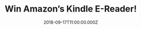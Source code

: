 ---
campaign-uuid: "c-7f34273f-7b74-4c71-9b11-cb2c7f1edea9"
type: "Competition"
category: "Technology"
date: "2018-09-17T11:00:00.000Z"
end-date: "2018-10-17T23:59:00.000Z"
disable-form: false
is_promoted: false
has_entry_page: true
title: "Win Amazon’s Kindle E-Reader!"
competition-description: "<p>We have in our hands the book lovers new best friend.\
  \ Yes, you have heard it right. We are giving away the brand new Amazon’s Kindle\
  \ E-Reader to one of our lucky NME AAA members to win.</p>\n<p>If you want to indulge\
  \ yourself into your favourite read… click below for a chance to win!</p>\n"
hero-header: "Win Amazon’s Kindle E-Reader!"
terms-confirmation: "N/A"
banner-img: "https://assets.expresslyapp.com/asset-ce9453e7-1c81-4f63-8e7c-8e978b53b437.jpg"
logo-left-href: "aaa.nme.com"
logo-left-image: "https://assets.expresslyapp.com/asset-07eb481c-51d3-4de9-84d9-d7e583c71ff0.jpg"
logo-left-title: "NME AAA"
bg-image-hero: "https://assets.expresslyapp.com/asset-ffef4701-35fd-4792-9667-6f1c23145ab2.jpg"
bg-image-first: "https://assets.expresslyapp.com/asset-6a9dea59-ccc5-4744-b80f-49e23eb5c2b0.jpg"
bg-image-second: "https://assets.expresslyapp.com/asset-ec256ba6-a409-4e97-844f-925c505a3ebd.jpg"
section1-content: "<p>Look it up instantly without leaving your page, Share your library\
  \ with family, Translate passages instantly, Audible books… PLUS other features\
  \ you’ve come to expect from Kindle! This brand new E-Reader from Amazon has it\
  \ all! </p>\n<p>You will never be without a book anymore! Browse Amazon’s expansive\
  \ selection, choose a title and begin reading in seconds, you can download books\
  \ in under 60 seconds! PLUS you can discover great books with Goodreads on Kindle!</p>\n"
section2-content: "<p>Take the story with YOU! Think no more and don’t miss this amazing\
  \ opportunity! Enter the form below for a chance to win the brand new Amazon’s Kindle\
  \ E-reader and enjoy & discover a new world of reads anywhere!</p>\n"
entry-title: "Win Amazon’s Kindle E-Reader!"
entry-content: "<p>Enter the draw to win Amazon’s Kindle E-Reader\nby completing the\
  \ form below before 23:59 on 17th of October 2018.</p>\n"
has-winner: true
winner-title: "CONGRATULATIONS to Brian W. who won the Kindle E-Reader from Amazon!"
winner-banner: "https://assets.expresslyapp.com/asset-05bc03c8-7e93-4129-8da1-343c890e5ada.jpg"
prize-description: "Amazon’s Kindle E-Reader."
special-conditions: "Multiple entries are allowed up to one every day."
country-restrictions:
- "GB"
---